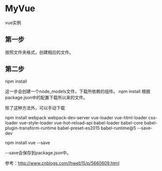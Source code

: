 # MyVue
vue实例


## 第一步  
按照文件夹格式，创建相应的文件。

## 第二步
npm install

这一步会创建一个node_models文件，下载所依赖的组件。
npm install 根据package.json中的配置下载所以来的文件。

除了这种方法外，可以手动下载

npm install webpack webpack-dev-server vue-loader vue-html-loader css-loader vue-style-loader vue-hot-reload-api babel-loader babel-core babel-plugin-transform-runtime babel-preset-es2015 babel-runtime@5 --save-dev

npm install vue --save 


--save会保存到package.json中。

参考：http://www.cnblogs.com/lhweb15/p/5660609.html

